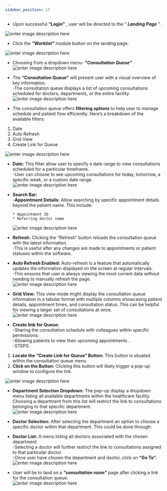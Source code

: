 ```yaml
---
sidebar_position: 13
---
```




- Upon successful **“Login”** , user will be directed to the “ _**Landing Page**_ ”.

![enter image description
here](https://res.cloudinary.com/teleopdassets/image/upload/v1717654592/Screenshot_2024-06-06_114615_eflhs2.png)

- Click the _**"Worklist"**_ module button on the landing page.

![enter image description
here](https://res.cloudinary.com/teleopdassets/image/upload/v1717654739/Screenshot_2024-06-06_114842_bktjob.png)

- Choosing from a dropdown menu- _**"Consultation Queue"**_  
  ![enter image description
here](https://res.cloudinary.com/teleopdassets/image/upload/v1717657937/Screenshot_2024-06-06_124159_sotdf5.png)

- The **“Consultation Queue”** will present user with a visual overview of key information.  
  -The consultation queue displays a list of upcoming consultations scheduled for doctors, departments, or the entire facility.  
  ![enter image description
here](https://res.cloudinary.com/teleopdassets/image/upload/v1717658019/Screenshot_2024-06-06_124320_daghkj.png)

- The consultation queue offers **filtering options** to help user to manage schedule and patient flow efficiently. Here’s a breakdown of the available filters:

1. Date
2. Auto Refresh
3. Grid View
4. Create Link for Queue

![enter image description
here](https://res.cloudinary.com/teleopdassets/image/upload/v1717658162/Screenshot_2024-06-06_124502_jibdgl.png)

- **Date:** This filter allow user to specify a date range to view consultations scheduled for a particular timeframe.  
  -User can choose to see upcoming consultations for today, tomorrow, a specific week, or a custom date range.  
  ![enter image description
here](https://res.cloudinary.com/teleopdassets/image/upload/v1717658260/Screenshot_2024-06-06_124643_pucjwr.png)

- **Search Bar:**  
  -**Appointment Details:** Allow searching by specific appointment details beyond the patient name. This include:

      * Appointment ID
      * Referring doctor name

  ![enter image description
here](https://res.cloudinary.com/teleopdassets/image/upload/v1717658331/Screenshot_2024-06-06_124831_bcscqc.png)

- **Refresh:** Clicking the “Refresh” button reloads the consultation queue with the latest information.  
  -This is useful after any changes are made to appointments or patient statuses within the software.

- **Auto Refresh Enabled:** Auto-refresh is a feature that automatically updates the information displayed on the screen at regular intervals.  
  -This ensures that user is always viewing the most current data without needing to manually refresh the page.  
  ![enter image description
here](https://res.cloudinary.com/teleopdassets/image/upload/v1717658381/Screenshot_2024-06-06_124923_wojnkq.png)

- **Grid View:** This view mode might display the consultation queue information in a tabular format with multiple columns showcasing patient details, appointment times, and consultation status. This can be helpful for viewing a larger set of consultations at once.  
  ![enter image description
here](https://res.cloudinary.com/teleopdassets/image/upload/v1717658437/Screenshot_2024-06-06_125016_obawj2.png)

- **Create link for Queue:**  
  -Sharing the consultation schedule with colleagues within specific permissions.  
  -Allowing patients to view their upcoming appointments .  
  -STEPS:

1. **Locate the “Create Link for Queue” Button:** This button is situated within the consultation queue menu.
2. **Click on the Button:** Clicking this button will likely trigger a pop-up window to configure the link.

![enter image description
here](https://res.cloudinary.com/teleopdassets/image/upload/v1717658554/Screenshot_2024-06-06_125220_kqx9v9.png)

- **Department Selection Dropdown:** The pop-up display a dropdown menu listing all available departments within the healthcare facility. Choosing a department from this list will restrict the link to consultations belonging to that specific department.  
  ![enter image description
here](https://res.cloudinary.com/teleopdassets/image/upload/v1718883845/Screenshot_2024-06-20_170901_raitrj.png)

- **Doctor Selection:** After selecting the department an option to choose a specific doctor within that department. This could be done through:

- **Doctor List:** A menu listing all doctors associated with the chosen department.  
  -Selecting a doctor will further restrict the link to consultations assigned to that particular doctor.  
  -Once user have chosen the department and doctor, click on **“Go To”.**  
  ![enter image description
here](https://res.cloudinary.com/teleopdassets/image/upload/v1718883845/Screenshot_2024-06-20_171231_scqvpg.png)

- User will be to land on a _**"consultation room"**_ page after clicking a link for the consultation queue.  
  ![enter image description
here](https://res.cloudinary.com/teleopdassets/image/upload/v1718883845/Screenshot_2024-06-20_171302_m2u6vp.png)
